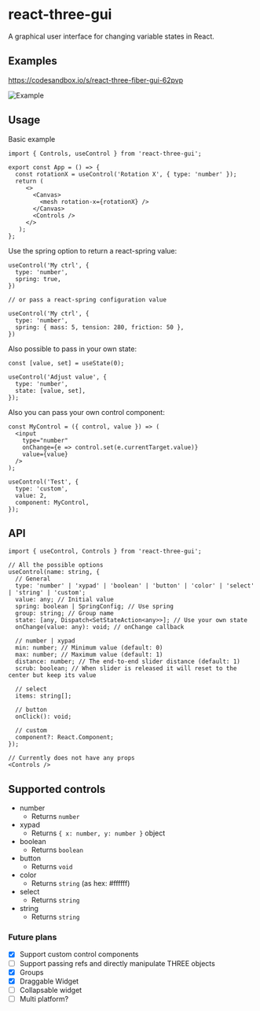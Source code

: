 # react-three-gui

A graphical user interface for changing variable states in React.

## Examples

https://codesandbox.io/s/react-three-fiber-gui-62pvp

![Example](https://media.giphy.com/media/hrvUiMXTTu1aEprRhj/giphy.gif)

## Usage

Basic example

```tsx
import { Controls, useControl } from 'react-three-gui';

export const App = () => {
  const rotationX = useControl('Rotation X', { type: 'number' });
  return (
     <>
       <Canvas>
         <mesh rotation-x={rotationX} />
       </Canvas>
       <Controls />
     </>
   );
};
```

Use the spring option to return a react-spring value:
```tsx
useControl('My ctrl', {
  type: 'number',
  spring: true,
})

// or pass a react-spring configuration value

useControl('My ctrl', {
  type: 'number',
  spring: { mass: 5, tension: 280, friction: 50 },
})
```

Also possible to pass in your own state:
```tsx
const [value, set] = useState(0);

useControl('Adjust value', {
  type: 'number',
  state: [value, set],
});
```

Also you can pass your own control component:
```tsx
const MyControl = ({ control, value }) => (
  <input
    type="number"
    onChange={e => control.set(e.currentTarget.value)}
    value={value}
  />
);

useControl('Test', {
  type: 'custom',
  value: 2,
  component: MyControl,
});
```

## API
```tsx
import { useControl, Controls } from 'react-three-gui';

// All the possible options
useControl(name: string, {
  // General
  type: 'number' | 'xypad' | 'boolean' | 'button' | 'color' | 'select' | 'string' | 'custom';
  value: any; // Initial value
  spring: boolean | SpringConfig; // Use spring
  group: string; // Group name
  state: [any, Dispatch<SetStateAction<any>>]; // Use your own state
  onChange(value: any): void; // onChange callback

  // number | xypad
  min: number; // Minimum value (default: 0)
  max: number; // Maximum value (default: 1)
  distance: number; // The end-to-end slider distance (default: 1)
  scrub: boolean; // When slider is released it will reset to the center but keep its value

  // select
  items: string[];

  // button
  onClick(): void;

  // custom
  component?: React.Component;
});

// Currently does not have any props
<Controls />
```

## Supported controls

- number
  - Returns `number`
- xypad
  - Returns `{ x: number, y: number }` object
- boolean
  - Returns `boolean`
- button
  - Returns `void`
- color
  - Returns `string` (as hex: #ffffff)
- select
  - Returns `string`
- string
  - Returns `string`

### Future plans

- [x] Support custom control components
- [ ] Support passing refs and directly manipulate THREE objects
- [x] Groups
- [x] Draggable Widget
- [ ] Collapsable widget
- [ ] Multi platform?

